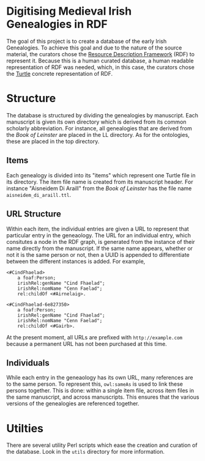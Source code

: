 # Digitising Medieval Irish Genealogies in RDF

The goal of this project is to create a database of the early Irish
Genealogies.  To achieve this goal and due to the nature of the source
material, the curators chose the [Resource Description
Framework](https://www.w3.org/TR/rdf11-primer/) (RDF) to represent it.
Because this is a human curated database, a human readable
representation of RDF was needed, which, in this case, the curators
chose the [Turtle](https://www.w3.org/TR/turtle/) concrete
representation of RDF.

# Structure

The database is structured by dividing the genealogies by manuscript.
Each manuscript is given its own directory which is derived from its
common scholarly abbreviation.  For instance, all genealogies that
are derived from the _Book of Leinster_ are placed in the LL
directory. As for the ontologies, these are placed in the top
directory.

## Items

Each genealogy is divided into its "items" which represent one Turtle
file in its directory.  The item file name is created from its
manuscript header.  For instance "Aisneidem Di Araill" from the _Book
of Leinster_ has the file name `aisneidem_di_araill.ttl`.

## URL Structure

Within each item, the individual entries are given a URL to represent
that particular entry in the geneaology.  The URL for an individual
entry, which consitutes a node in the RDF graph, is generated from the
instance of their name directly from the manuscript.  If the same name
appears, whether or not it is the same person or not, then a UUID is
appended to differentiate between the different instances is added.
For example,

```turtle
<#CindFhaelad>
    a foaf:Person;
    irishRel:genName "Cind Fhaelad";
    irishRel:nomName "Cenn Faelad";
    rel:childOf <#Airnelaig>.

<#CindFhaelad-6e827350>
    a foaf:Person;
    irishRel:genName "Cind Fhaelad";
    irishRel:nomName "Cenn Faelad";
    rel:childOf <#Gairb>.
```

At the present moment, all URLs are prefixed with
`http://example.com` because a permanent URL has not been
purchased at this time.

## Individuals

While each entry in the geneaology has its own URL, many references
are to the same person.  To represent this, `owl:sameAs` is
used to link these persons together.  This is done: within a single
item file, across item files in the same manuscript, and across
manuscripts.  This ensures that the various versions of the
genealogies are referenced together.

# Utilties

There are several utility Perl scripts which ease the creation and
curation of the database.  Look in the `utils` directory for
more information.


